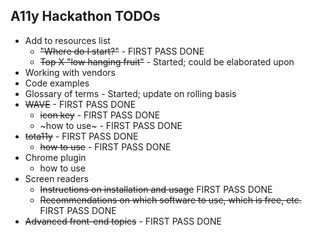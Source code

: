 ## A11y Hackathon TODOs

* Add to resources list
  * ~~"Where do I start?"~~ - FIRST PASS DONE
  * ~~Top X "low hanging fruit"~~ - Started; could be elaborated upon
* Working with vendors
* Code examples
* Glossary of terms - Started; update on rolling basis
* ~~WAVE~~ - FIRST PASS DONE
  * ~~icon key~~ - FIRST PASS DONE
  * ~how to use~ - FIRST PASS DONE
* ~~tota11y~~ - FIRST PASS DONE
  * ~~how to use~~ - FIRST PASS DONE
* Chrome plugin
  * how to use
* Screen readers
  * ~~Instructions on installation and usage~~ FIRST PASS DONE
  * ~~Recommendations on which software to use, which is free, etc.~~ FIRST PASS DONE
* ~~Advanced front-end topics~~ - FIRST PASS DONE
